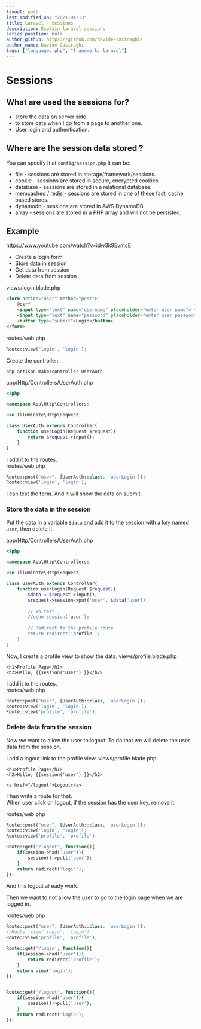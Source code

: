 ```yaml
---
layout: post
last_modified_on: "2021-04-13"
title: Laravel - Sessions
description: Explain laravel sessions
series_position: null
author_github: https://github.com/davide-casiraghi/
author_name: Davide Casiraghi
tags: ["language: php", "framework: laravel"]
---
```



# Sessions


## What are used the sessions for?
- store the data on server side.
- to store data when I go from a page to another one.
- User login and authentication.

## Where are the session data stored ?
You can specify it at `config/session.php`
It can be:
- file - sessions are stored in storage/framework/sessions.
- cookie - sessions are stored in secure, encrypted cookies.
- database - sessions are stored in a relational database.
- memcached / redis - sessions are stored in one of these fast, cache based stores.
- dynamodb - sessions are stored in AWS DynamoDB.
- array - sessions are stored in a PHP array and will not be persisted.



## Example
https://www.youtube.com/watch?v=idw3k9EvmcE
- Create a login form
- Store data in session
- Get data from session
- Delete data from session


views/login.blade.php
``` html
<form action="user" method="post">
    @csrf
    <input type="text" name="username" placeholder="enter user name"> <br>
    <input type="text" name="password" placeholder="enter user password"> <br>
    <button type="submit">Login</button>
</form>
``` 

routes/web.php
``` php
Route::view('login', 'login');
``` 

Create the controller:
``` 
php artisan make:controller UserAuth
``` 
app/Http/Controllers/UserAuth.php
``` php
<?php

namespace App\Http\Controllers;

use Illuminate\Http\Request;

class UserAuth extends Controller{
	function userLogin(Request $request){
		return $request->input();
	}
}
``` 

I add it to the routes.   
routes/web.php
``` php
Route::post("user", [UserAuth::class, 'userLogin']);
Route::view('login', 'login');
``` 

I can test the form. And it will show the data on submit.

### Store the data in the session

Put the data in a variable `$data` and add it to the session with a key named `user`, then delete it.

app/Http/Controllers/UserAuth.php
``` php
<?php

namespace App\Http\Controllers;

use Illuminate\Http\Request;

class UserAuth extends Controller{
	function userLogin(Request $request){
		$data = $request->input();
		$request->session->put('user', $data['user]);
		
		// To test
		//echo session('user');
		
		// Redirect to the profile route
		return redirect('profile');
	}
}
```

Now, I create a profile view to show the data.
views/profile.blade.php
```
<h1>Profile Page</h1>
<h2>Hello, {{session('user') }}</h2>
```

I add it to the routes.   
routes/web.php
``` php
Route::post("user", [UserAuth::class, 'userLogin']);
Route::view('login', 'login');
Route::view('profile', 'profile');
``` 

### Delete data from the session

Now we want to allow the user to logout.
To do that we will delete the user data from the session.

I add a logout link to the profile view.
views/profile.blade.php
```
<h1>Profile Page</h1>
<h2>Hello, {{session('user') }}</h2>

<a href="/logout">Logout</a>
```

Than write a route for that.  
When user click on logout, if the session has the user key, remove it.

routes/web.php
``` php
Route::post("user", [UserAuth::class, 'userLogin']);
Route::view('login', 'login');
Route::view('profile', 'profile');

Route::get('/logout', function(){
    if(session->had('user')){
        session()->pull('user');
    }
    return redirect('login');
});
``` 

And this logout already work.

Then we want to not allow the user to go to the login page when we are logged in.

routes/web.php
``` php
Route::post("user", [UserAuth::class, 'userLogin']);
//Route::view('login', 'login');
Route::view('profile', 'profile');

Route::get('/login', function(){
    if(session->had('user')){
        return redirect('profile');
    }
    return view('login');
});


Route::get('/logout', function(){
    if(session->had('user')){
        session()->pull('user');
    }
    return redirect('login');
});
``` 